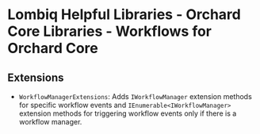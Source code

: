 # Lombiq Helpful Libraries - Orchard Core Libraries - Workflows for Orchard Core

## Extensions

- `WorkflowManagerExtensions`: Adds `IWorkflowManager` extension methods for specific workflow events and `IEnumerable<IWorkflowManager>` extension methods for triggering workflow events only if there is a workflow manager.

